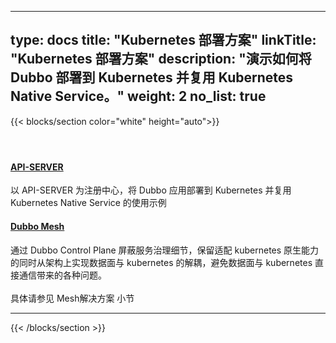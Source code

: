 
---
type: docs
title: "Kubernetes 部署方案"
linkTitle: "Kubernetes 部署方案"
description: "演示如何将 Dubbo 部署到 Kubernetes 并复用 Kubernetes Native Service。"
weight: 2
no_list: true
---

{{< blocks/section color="white" height="auto">}}
<div class="td-content list-page">
    <div class="lead"></div><header class="article-meta">
    </header><div class="row">
    <div class="col-sm col-md-6 mb-4 mb-md-0">
        <div class="h-100 card shadow" href="#">
            <div class="card-body">
                <h4 class="card-title">
                    <a href='{{< relref "./deploy-on-k8s/" >}}'>API-SERVER</a>
                </h4>
                <p>以 API-SERVER 为注册中心，将 Dubbo 应用部署到 Kubernetes 并复用 Kubernetes Native Service 的使用示例</p>
            </div>
        </div>
    </div>
    <div class="col-sm col-md-6 mb-4 mb-md-0">
        <div class="h-100 card shadow" href="#">
            <div class="card-body">
                <h4 class="card-title">
                    <a href='{{< relref "../mesh/" >}}'>Dubbo Mesh</a>
                </h4>
                <p>通过 Dubbo Control Plane 屏蔽服务治理细节，保留适配 kubernetes 原生能力的同时从架构上实现数据面与 kubernetes 的解耦，避免数据面与 kubernetes 直接通信带来的各种问题。<br/><br/>具体请参见 Mesh解决方案 小节</p>
            </div>
        </div>
    </div>
</div>
<hr>
</div>

{{< /blocks/section >}}